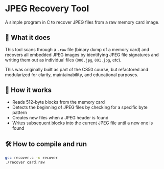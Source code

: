 # JPEG Recovery Tool

A simple program in C to recover JPEG files from a raw memory card image.

## 📌 What it does

This tool scans through a `.raw` file (binary dump of a memory card) and recovers all embedded JPEG images by identifying JPEG file signatures and writing them out as individual files (`000.jpg`, `001.jpg`, etc).

This was originally built as part of the CS50 course, but refactored and modularized for clarity, maintainability, and educational purposes.

## 🔧 How it works

- Reads 512-byte blocks from the memory card
- Detects the beginning of JPEG files by checking for a specific byte pattern
- Creates new files when a JPEG header is found
- Writes subsequent blocks into the current JPEG file until a new one is found

## 🛠️ How to compile and run

```bash
gcc recover.c -o recover
./recover card.raw
